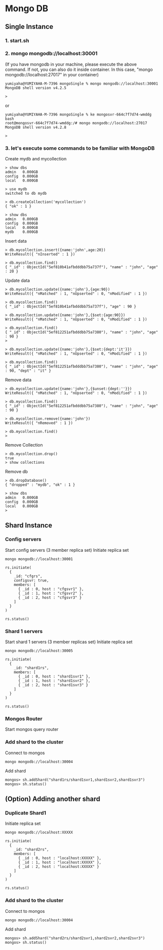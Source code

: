 # Mongo DB

## Single Instance

### 1. start.sh

### 2. mongo mongodb://localhost:30001
(If you have mongodb in your machine, please execute the above command. If not, you can also do it inside container. In this case, "mongo mongodb://localhost:27017" in your container)

```
yumiyaha@YUMIYAHA-M-7396 mongoSingle % mongo mongodb://localhost:30001  
MongoDB shell version v4.2.5

> 
```

or

```
yumiyaha@YUMIYAHA-M-7396 mongoSingle % ke mongosvr-664c7f7d74-wmddg bash
root@mongosvr-664c7f7d74-wmddg:/# mongo mongodb://localhost:27017
MongoDB shell version v4.2.8

> 
```

### 3. let's execute some commands to be familiar with MongoDB
Create mydb and mycollection
```
> show dbs
admin   0.000GB
config  0.000GB
local   0.000GB

> use mydb
switched to db mydb

> db.createCollection('mycollection')
{ "ok" : 1 }

> show dbs
admin   0.000GB
config  0.000GB
local   0.000GB
mydb    0.000GB
```

Insert data
```
> db.mycollection.insert({name:'john',age:20})
WriteResult({ "nInserted" : 1 })

> db.mycollection.find()
{ "_id" : ObjectId("5ef810b41afbdddbb75a737f"), "name" : "john", "age" : 20 }

```

Update data
```
> db.mycollection.update({name:'john'},{age:90})
WriteResult({ "nMatched" : 1, "nUpserted" : 0, "nModified" : 1 })

> db.mycollection.find()
{ "_id" : ObjectId("5ef810b41afbdddbb75a737f"), "age" : 90 }
```

```
> db.mycollection.update({name:'john'},{$set:{age:90}})
WriteResult({ "nMatched" : 1, "nUpserted" : 0, "nModified" : 1 })

> db.mycollection.find()
{ "_id" : ObjectId("5ef812251afbdddbb75a7380"), "name" : "john", "age" : 90 }
> 
```

```
> db.mycollection.update({name:'john'},{$set:{dept:'it'}})
WriteResult({ "nMatched" : 1, "nUpserted" : 0, "nModified" : 1 })

> db.mycollection.find()
{ "_id" : ObjectId("5ef812251afbdddbb75a7380"), "name" : "john", "age" : 90, "dept" : "it" }
```

Remove data
```
> db.mycollection.update({name:'john'},{$unset:{dept:''}})
WriteResult({ "nMatched" : 1, "nUpserted" : 0, "nModified" : 1 })

> db.mycollection.find()
{ "_id" : ObjectId("5ef812251afbdddbb75a7380"), "name" : "john", "age" : 90 }
```

```
> db.mycollection.remove({name:'john'})
WriteResult({ "nRemoved" : 1 })

> db.mycollection.find()
> 
```

Remove Collection
```
> db.mycollection.drop()
true
> show collections
```

Remove db
```
> db.dropDatabase()
{ "dropped" : "mydb", "ok" : 1 }

> show dbs
admin   0.000GB
config  0.000GB
local   0.000GB
> 
```


## Shard Instance

### Config servers
Start config servers (3 member replica set)
Initiate replica set
```
mongo mongodb://localhost:30001
```
```
rs.initiate(
  {
    _id: "cfgrs",
    configsvr: true,
    members: [
      { _id : 0, host : "cfgsvr1" },
      { _id : 1, host : "cfgsvr2" },
      { _id : 2, host : "cfgsvr3" }
    ]
  }
)

rs.status()
```

### Shard 1 servers
Start shard 1 servers (3 member replicas set)
Initiate replica set
```
mongo mongodb://localhost:30005
```
```
rs.initiate(
  {
    _id: "shard1rs",
    members: [
      { _id : 0, host : "shard1svr1" },
      { _id : 1, host : "shard1svr2" },
      { _id : 2, host : "shard1svr3" }
    ]
  }
)

rs.status()
```

### Mongos Router
Start mongos query router

### Add shard to the cluster
Connect to mongos
```
mongo mongodb://localhost:30004
```
Add shard
```
mongos> sh.addShard("shard1rs/shard1svr1,shard1svr2,shard1svr3")
mongos> sh.status()
```
## (Option) Adding another shard

### Duplicate Shard1
Initiate replica set
```
mongo mongodb://localhost:XXXXX
```
```
rs.initiate(
  {
    _id: "shard2rs",
    members: [
      { _id : 0, host : "localhost:XXXXX" },
      { _id : 1, host : "localhost:XXXXX" },
      { _id : 2, host : "localhost:XXXXX" }
    ]
  }
)

rs.status()
```
### Add shard to the cluster
Connect to mongos
```
mongo mongodb://localhost:30004
```
Add shard
```
mongos> sh.addShard("shard2rs/shard2svr1,shard2svr2,shard2svr3")
mongos> sh.status()
```

